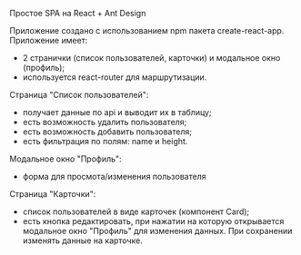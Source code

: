 Простое SPA на React + Аnt Design

Приложение создано с использованием npm пакета create-react-app.
Приложение имеет:
- 2 странички (список пользователей, карточки) и модальное окно (профиль);
- используется react-router для маршрутизации.
	
Страница "Список пользователей":
- получает данные по api и выводит их в таблицу;
- есть возможность удалить пользователя;
- есть возможность добавить пользователя;
- есть фильтрация по полям: name и height.

Модальное окно "Профиль":
- форма для просмота/изменения пользователя

Страница "Карточки":
- список пользователей в виде карточек (компонент Card);
- есть кнопка редактировать, при нажатии на которую открывается модальное окно "Профиль" для изменения данных. При сохранении изменять данные на карточке.